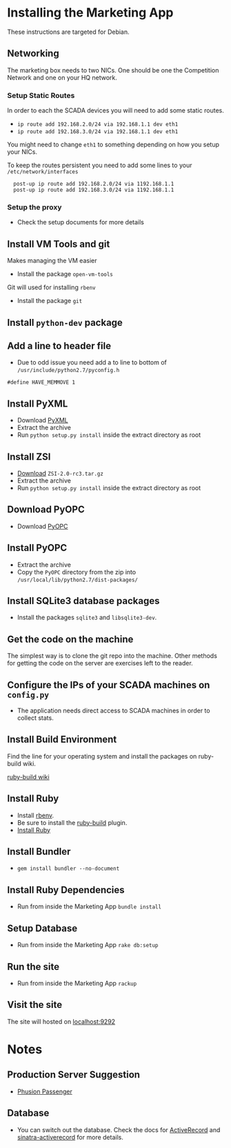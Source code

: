 # Installing the Marketing App
These instructions are targeted for Debian.
## Networking
The marketing box needs to two NICs. One should be one the Competition Network and one on your HQ network.

### Setup Static Routes
In order to each the SCADA devices you will need to add some static routes.

- `ip route add 192.168.2.0/24 via 192.168.1.1 dev eth1`
- `ip route add 192.168.3.0/24 via 192.168.1.1 dev eth1`

You might need to change `eth1` to something depending on how you setup your NICs.

To keep the routes persistent you need to add some lines to your `/etc/network/interfaces`

```
  post-up ip route add 192.168.2.0/24 via 1192.168.1.1
  post-up ip route add 192.168.3.0/24 via 1192.168.1.1
```

### Setup the proxy
- Check the setup documents for more details

## Install VM Tools and git
Makes managing the VM easier
- Install the package `open-vm-tools`

Git will used for installing `rbenv`
- Install the package `git`

## Install `python-dev` package

## Add a line to header file
  - Due to odd issue you need add a to line to bottom of `/usr/include/python2.7/pyconfig.h`

  `#define HAVE_MEMMOVE 1`

## Install PyXML
- Download [PyXML](http://downloads.sourceforge.net/project/pyxml/pyxml/0.8.4/PyXML-0.8.4.tar.gz)
- Extract the archive
- Run `python setup.py install` inside the extract directory as root

## Install ZSI
- [Download](https://pypi.python.org/pypi/ZSI/) `ZSI-2.0-rc3.tar.gz`
- Extract the archive
- Run `python setup.py install` inside the extract directory as root

## Download PyOPC
   - Download  [PyOPC](http://downloads.sourceforge.net/project/pyopc/pyopc/PyOPC-0.1a/PyOPC-0.1a.tar.gz)

## Install PyOPC
- Extract the archive
- Copy the `PyOPC` directory from the zip into `/usr/local/lib/python2.7/dist-packages/`

## Install SQLite3 database packages
- Install the packages `sqlite3` and `libsqlite3-dev`.

## Get the code on the machine
The simplest way is to clone the git repo into the machine. Other methods for getting the code on the server are exercises left to the reader.

## Configure the IPs of your SCADA machines on `config.py`
- The application needs direct access to SCADA machines in order to collect stats.

## Install Build Environment
Find the line for your operating system and install the packages on ruby-build wiki.

 [ruby-build wiki](https://github.com/rbenv/ruby-build/wiki#suggested-build-environment)

##  Install Ruby
 - Install [rbenv](https://github.com/rbenv/rbenv).
 - Be sure to install the  [ruby-build](https://github.com/rbenv/ruby-build) plugin.
 - [Install Ruby](https://github.com/rbenv/ruby-build#usage)

## Install Bundler
- `gem install bundler --no-document`

## Install Ruby Dependencies
- Run from inside the Marketing App `bundle install`

## Setup Database
- Run from inside the Marketing App `rake db:setup`

## Run the site
- Run from inside the Marketing App `rackup`

## Visit the site
The site will hosted on [localhost:9292](http://localhost:9292)

# Notes

## Production Server Suggestion
- [Phusion Passenger](https://www.phusionpassenger.com)

## Database
- You can switch out the database. Check the docs for [ActiveRecord](http://api.rubyonrails.org/classes/ActiveRecord/Base.html) and [sinatra-activerecord](https://github.com/janko-m/sinatra-activerecord) for more details.
